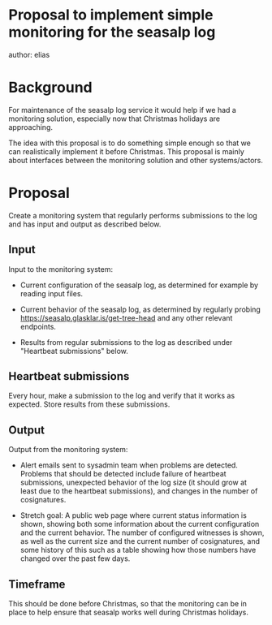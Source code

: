# Proposal to implement simple monitoring for the seasalp log

author: elias

# Background

For maintenance of the seasalp log service it would help if we had a
monitoring solution, especially now that Christmas holidays are
approaching.

The idea with this proposal is to do something simple enough so that
we can realistically implement it before Christmas. This proposal is
mainly about interfaces between the monitoring solution and other
systems/actors.

# Proposal

Create a monitoring system that regularly performs submissions to the
log and has input and output as described below.

## Input

Input to the monitoring system:

- Current configuration of the seasalp log, as determined for example
  by reading input files.

- Current behavior of the seasalp log, as determined by regularly
  probing https://seasalp.glasklar.is/get-tree-head and any other
  relevant endpoints.

- Results from regular submissions to the log as described under
  "Heartbeat submissions" below.

## Heartbeat submissions

Every hour, make a submission to the log and verify that it works
as expected. Store results from these submissions.

## Output

Output from the monitoring system:

- Alert emails sent to sysadmin team when problems are
  detected. Problems that should be detected include failure of
  heartbeat submissions, unexpected behavior of the log size (it
  should grow at least due to the heartbeat submissions), and changes
  in the number of cosignatures.

- Stretch goal: A public web page where current status information is shown, showing
  both some information about the current configuration and the
  current behavior. The number of configured witnesses is shown, as
  well as the current size and the current number of cosignatures, and
  some history of this such as a table showing how those numbers have
  changed over the past few days.

## Timeframe

This should be done before Christmas, so that the monitoring can be in
place to help ensure that seasalp works well during Christmas holidays.
